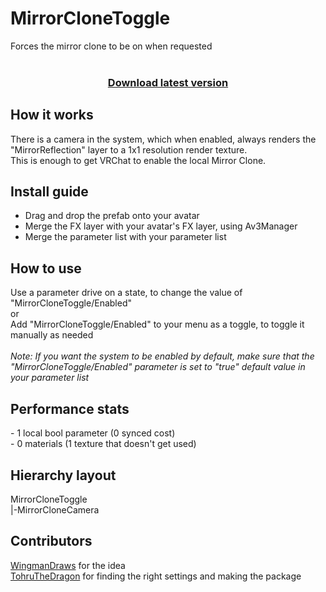 # MirrorCloneToggle
 Forces the mirror clone to be on when requested
<br><br>
<h3 align="center">
 
  [Download latest version](https://github.com/fkrisi11/MirrorCloneToggle/releases/latest)
</h3>

<h2>How it works</h2>
There is a camera in the system, which when enabled, always renders the "MirrorReflection" layer to a 1x1 resolution render texture.<br>
This is enough to get VRChat to enable the local Mirror Clone.

<h2>Install guide</h2>
<ul>
 <li>Drag and drop the prefab onto your avatar</li>
 <li>Merge the FX layer with your avatar's FX layer, using Av3Manager</li>
 <li>Merge the parameter list with your parameter list</li>
</ul>

<h2>How to use</h2>
Use a parameter drive on a state, to change the value of "MirrorCloneToggle/Enabled"<br>
or<br>
Add "MirrorCloneToggle/Enabled" to your menu as a toggle, to toggle it manually as needed
<br><br>
<i>Note: If you want the system to be enabled by default, make sure that the "MirrorCloneToggle/Enabled" parameter is set to "true" default value in your parameter list</i>

<h2>Performance stats</h2>
- 1 local bool parameter (0 synced cost)<br>
- 0 materials (1 texture that doesn't get used)

<h2>Hierarchy layout</h2>
MirrorCloneToggle<br>
|-MirrorCloneCamera

<h2>Contributors</h2>

[WingmanDraws](https://www.twitch.tv/wingmandraws) for the idea<br>
[TohruTheDragon](https://github.com/fkrisi11) for finding the right settings and making the package
